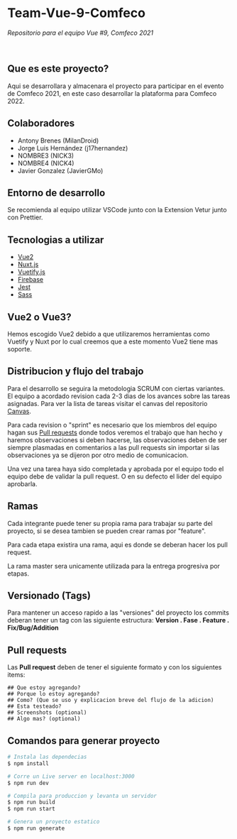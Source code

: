 # Team-Vue-9-Comfeco
*Repositorio para el equipo Vue #9, Comfeco 2021*

<br/>

## Que es este proyecto?

Aqui se desarrollara y almacenara el proyecto para participar en el evento de Comfeco 2021, en este caso  desarrollar la plataforma para Comfeco 2022.

## Colaboradores
* Antony Brenes (MilanDroid)
* Jorge Luis Hernández (j17hernandez)
* NOMBRE3 (NICK3)
* NOMBRE4 (NICK4)
* Javier Gonzalez (JavierGMo)

## Entorno de desarrollo

Se recomienda al equipo utilizar VSCode junto con la Extension Vetur junto con Prettier.

## Tecnologias a utilizar
- [Vue2](https://vuejs.org/)
- [Nuxt.js](https://nuxtjs.org)
- [Vuetify.js](https://vuetifyjs.com/)
- [Firebase](https://firebase.nuxtjs.org/guide/getting-started)
- [Jest](https://jestjs.io/)
- [Sass](https://sass-lang.com/)

## Vue2 o Vue3?

Hemos escogido Vue2 debido a que utilizaremos herramientas como Vuetify y Nuxt por lo cual creemos que a este momento Vue2 tiene mas soporte.

## Distribucion y flujo del trabajo

Para el desarrollo se seguira la metodologia SCRUM con ciertas variantes. El equipo a acordado revision cada 2-3 dias de los avances sobre las tareas asignadas. Para ver la lista de tareas visitar el canvas del repositorio [Canvas](https://github.com/Comunidad-de-Programadores/Team-Vue-9-Comfeco/projects/1).

Para cada revision o "sprint" es necesario que los miembros del equipo hagan sus [Pull requests](https://github.com/Comunidad-de-Programadores/Team-Vue-9-Comfeco/pulls) donde todos veremos el trabajo que han hecho y haremos observaciones si deben hacerse, las observaciones deben de ser siempre plasmadas en comentarios a las pull requests sin importar si las observaciones ya se dijeron por otro medio de comunicacion.

Una vez una tarea haya sido completada y aprobada por el equipo todo el equipo debe de validar la pull request. O en su defecto el lider del equipo aprobarla.

## Ramas

Cada integrante puede tener su propia rama para trabajar su parte del proyecto, si se desea tambien se pueden crear ramas por "feature".

Para cada etapa existira una rama, aqui es donde se deberan hacer los pull request.

La rama master sera unicamente utilizada para la entrega progresiva por etapas.

## Versionado (Tags)

Para mantener un acceso rapido a las "versiones" del proyecto los commits deberan tener un tag con las siguiente estructura:
**Version . Fase . Feature . Fix/Bug/Addition**

## Pull requests

Las **Pull request** deben de tener el siguiente formato y con los siguientes items:

```
## Que estoy agregando?
## Porque lo estoy agregando?
## Como? (Que se uso y explicacion breve del flujo de la adicion)
## Esta testeado?
## Screenshots (optional)
## Algo mas? (optional)
```

## Comandos para generar proyecto

```bash
# Instala las dependecias
$ npm install

# Corre un Live server en localhost:3000
$ npm run dev

# Compila para produccion y levanta un servidor
$ npm run build
$ npm run start

# Genera un proyecto estatico
$ npm run generate
```
